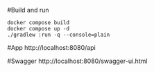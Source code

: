 #Build and run
```
docker compose build
docker compose up -d
./gradlew :run -q --console=plain
```

#App
http://localhost:8080/api

#Swagger
http://localhost:8080/swagger-ui.html
